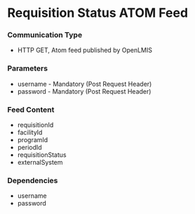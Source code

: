 
# Requisition Status ATOM Feed

### Communication Type

- HTTP GET, Atom feed published by OpenLMIS

### Parameters

- username - Mandatory (Post Request Header)
- password - Mandatory (Post Request Header)

### Feed Content

- requisitionId
- facilityId
- programId
- periodId
- requisitionStatus
- externalSystem

### Dependencies

- username
- password
